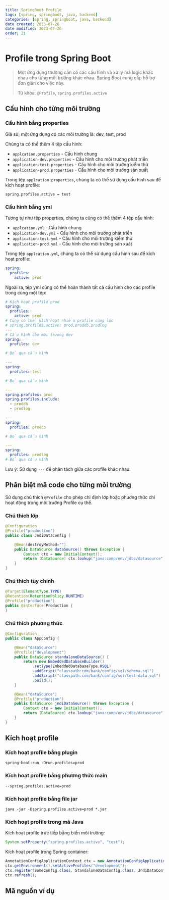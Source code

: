 ```yaml
---
title: SpringBoot Profile
tags: [spring, springboot, java, backend]
categories: [spring, springboot, java, backend]
date created: 2023-07-26
date modified: 2023-07-26
order: 21
---
```


# Profile trong Spring Boot

> Một ứng dụng thường cần có các cấu hình và xử lý mã logic khác nhau cho từng môi trường khác nhau. Spring Boot cung cấp hỗ trợ đơn giản cho việc này.
>
> Từ khóa: `@Profile`, `spring.profiles.active`

## Cấu hình cho từng môi trường

### Cấu hình bằng properties

Giả sử, một ứng dụng có các môi trường là: dev, test, prod

Chúng ta có thể thêm 4 tệp cấu hình:

- `applcation.properties` - Cấu hình chung
- `application-dev.properties` - Cấu hình cho môi trường phát triển
- `application-test.properties` - Cấu hình cho môi trường kiểm thử
- `application-prod.properties` - Cấu hình cho môi trường sản xuất

Trong tệp `applcation.properties`, chúng ta có thể sử dụng cấu hình sau để kích hoạt profile:

```properties
spring.profiles.active = test
```

### Cấu hình bằng yml

Tương tự như tệp properties, chúng ta cũng có thể thêm 4 tệp cấu hình:

- `applcation.yml` - Cấu hình chung
- `application-dev.yml` - Cấu hình cho môi trường phát triển
- `application-test.yml` - Cấu hình cho môi trường kiểm thử
- `application-prod.yml` - Cấu hình cho môi trường sản xuất

Trong tệp `applcation.yml`, chúng ta có thể sử dụng cấu hình sau để kích hoạt profile:

```yml
spring:
  profiles:
    active: prod
```

Ngoài ra, tệp yml cũng có thể hoàn thành tất cả cấu hình cho các profile trong cùng một tệp:

```yml
# Kích hoạt profile prod
spring:
  profiles:
    active: prod
# Cũng có thể kích hoạt nhiều profile cùng lúc
# spring.profiles.active: prod,proddb,prodlog
---
# Cấu hình cho môi trường dev
spring:
  profiles: dev

# Bỏ qua cấu hình

---
spring:
  profiles: test

# Bỏ qua cấu hình

---
spring.profiles: prod
spring.profiles.include:
  - proddb
  - prodlog

---
spring:
  profiles: proddb

# Bỏ qua cấu hình

---
spring:
  profiles: prodlog
# Bỏ qua cấu hình
```

Lưu ý: Sử dụng `---` để phân tách giữa các profile khác nhau.

## Phân biệt mã code cho từng môi trường

Sử dụng chú thích `@Profile` cho phép chỉ định lớp hoặc phương thức chỉ hoạt động trong môi trường Profile cụ thể.

### Chú thích lớp

```java
@Configuration
@Profile("production")
public class JndiDataConfig {

    @Bean(destroyMethod="")
    public DataSource dataSource() throws Exception {
        Context ctx = new InitialContext();
        return (DataSource) ctx.lookup("java:comp/env/jdbc/datasource");
    }
}
```

### Chú thích tùy chỉnh

```java
@Target(ElementType.TYPE)
@Retention(RetentionPolicy.RUNTIME)
@Profile("production")
public @interface Production {
}
```

### Chú thích phương thức

```java
@Configuration
public class AppConfig {

    @Bean("dataSource")
    @Profile("development")
    public DataSource standaloneDataSource() {
        return new EmbeddedDatabaseBuilder()
            .setType(EmbeddedDatabaseType.HSQL)
            .addScript("classpath:com/bank/config/sql/schema.sql")
            .addScript("classpath:com/bank/config/sql/test-data.sql")
            .build();
    }

    @Bean("dataSource")
    @Profile("production")
    public DataSource jndiDataSource() throws Exception {
        Context ctx = new InitialContext();
        return (DataSource) ctx.lookup("java:comp/env/jdbc/datasource");
    }
}
```

## Kích hoạt profile

### Kích hoạt profile bằng plugin

```
spring-boot:run -Drun.profiles=prod
```

### Kích hoạt profile bằng phương thức main

```
--spring.profiles.active=prod
```

### Kích hoạt profile bằng file jar

```
java -jar -Dspring.profiles.active=prod *.jar
```

### Kích hoạt profile trong mã Java

Kích hoạt profile trực tiếp bằng biến môi trường:

```java
System.setProperty("spring.profiles.active", "test");
```

Kích hoạt profile trong Spring container:

```java
AnnotationConfigApplicationContext ctx = new AnnotationConfigApplicationContext();
ctx.getEnvironment().setActiveProfiles("development");
ctx.register(SomeConfig.class, StandaloneDataConfig.class, JndiDataConfig.class);
ctx.refresh();
```

## Mã nguồn ví dụ
